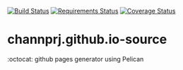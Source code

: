 [![Build Status](https://travis-ci.org/channprj/channprj.github.io-source.svg)](https://travis-ci.org/channprj/channprj.github.io-source)
[![Requirements Status](https://requires.io/github/channprj/channprj.github.io-source/requirements.svg?branch=master)](https://requires.io/github/channprj/channprj.github.io-source/requirements/?branch=master)
[![Coverage Status](https://coveralls.io/repos/channprj/channprj.github.io-source/badge.svg?branch=master&service=github)](https://coveralls.io/github/channprj/channprj.github.io-source?branch=master)

# channprj.github.io-source
:octocat: github pages generator using Pelican

